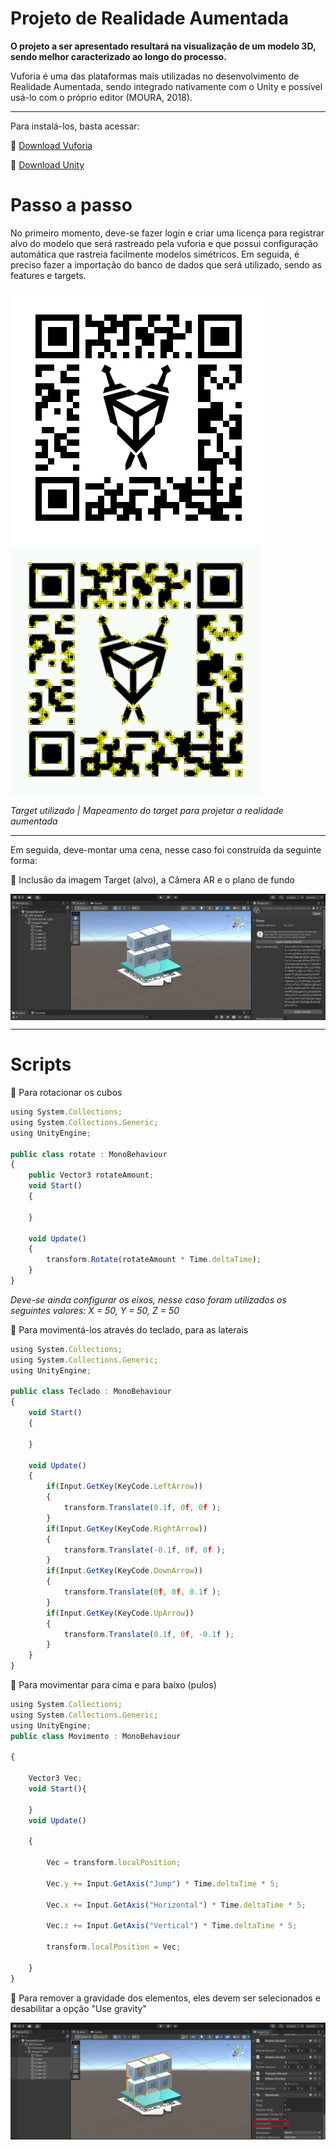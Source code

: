 #  Projeto de Realidade Aumentada
<f2 align = "left"> **O projeto a ser apresentado resultará na visualização de um modelo 3D, sendo melhor caracterizado ao longo do processo.**</f2> 
<p>Vuforia é uma das plataformas mais utilizadas no desenvolvimento de Realidade Aumentada, sendo integrado nativamente com o Unity e possível usá-lo com o próprio editor (MOURA, 2018). </p>
<hr> </hr>
<p>Para instalá-los, basta acessar:</p>
<p>📌 <a href="https://developer.vuforia.com/vui/auth/login?url=%2Fdownloads%2Fsdk%3F_%3D1678117884">Download Vuforia</a></p>
<p>📌 <a href="https://unity.com/download">Download Unity</a></p>

#  Passo a passo
No primeiro momento, deve-se fazer login e criar uma licença para registrar alvo do modelo que será rastreado pela vuforia e que possui configuração automática que rastreia facilmente modelos simétricos. Em seguida, é preciso fazer a importação do banco de dados que será utilizado, sendo as features e targets.

<img src="Target.png" align="center"/> <img src="targetmod.png" align="center"/>
<p><i>Target utilizado  |  Mapeamento do target para projetar a realidade aumentada</i></p>
<hr>
<p>Em seguida, deve-montar uma cena, nesse caso foi construída da seguinte forma:</p>
<p>📌 Inclusão da imagem Target (alvo), a Câmera AR e o plano de fundo </p>

<img src="licensekey.png" align="center"/>
<hr>

#  Scripts
<p>📌 Para rotacionar os cubos</p>

```javascript
using System.Collections;
using System.Collections.Generic;
using UnityEngine;

public class rotate : MonoBehaviour
{
    public Vector3 rotateAmount;
    void Start()
    {
        
    }

    void Update()
    {
        transform.Rotate(rotateAmount * Time.deltaTime);
    }
}
```
<i>Deve-se ainda configurar os eixos, nesse caso foram utilizados os seguintes valores: X = 50, Y = 50, Z = 50</i>
<p>📌 Para movimentá-los através do teclado, para as laterais</p>

```javascript
using System.Collections;
using System.Collections.Generic;
using UnityEngine;

public class Teclado : MonoBehaviour
{
    void Start()
    {
        
    }

    void Update()
    {
        if(Input.GetKey(KeyCode.LeftArrow))
        {
            transform.Translate(0.1f, 0f, 0f );
        }
        if(Input.GetKey(KeyCode.RightArrow))
        {
            transform.Translate(-0.1f, 0f, 0f );
        }
        if(Input.GetKey(KeyCode.DownArrow))
        {
            transform.Translate(0f, 0f, 0.1f );
        }
        if(Input.GetKey(KeyCode.UpArrow))
        {
            transform.Translate(0.1f, 0f, -0.1f );
        }
    }
}
```

<p>📌 Para movimentar para cima e para baixo (pulos)</p>

```javascript
using System.Collections;
using System.Collections.Generic;
using UnityEngine;
public class Movimento : MonoBehaviour

{

    Vector3 Vec;
    void Start(){

    }
    void Update()

    {

        Vec = transform.localPosition;

        Vec.y += Input.GetAxis("Jump") * Time.deltaTime * 5;

        Vec.x += Input.GetAxis("Horizontal") * Time.deltaTime * 5;

        Vec.z += Input.GetAxis("Vertical") * Time.deltaTime * 5;

        transform.localPosition = Vec;

    }
}
```

<p>📌 Para remover a gravidade dos elementos, eles devem ser selecionados e desabilitar a opção "Use gravity"</p>
<img src="gravidade.png" align="center"/>
